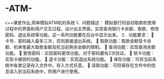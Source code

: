 # -ATM-
c++课堂作业,简单模拟ATM机的系统
1、问题描述：
模拟银行的自动取款机使用过程中的界面和用户交互过程。设计出主界面，实现查询银行卡余额、取款、修改密码、退出系统等功能。这一系列功能要在后台中显示出来。
2．功能要求：
	卡号、密码输入最多三次，否则直接退出系统。
	取款功能：取款金额受卡余额、机单笔最大取款金额及机当前剩余金额的限制。
	查询功能：实现查询余额功能。
	更改密码：实现密码更改功能，对于密码要有2次验证。
	锁卡功能：实现卡被锁的功能。
	退卡功能：实现退出系统功能。
	保存功能：可将当前系统中各类记录存入文件中，存入方式任意。
	读取功能：可将保存在文件中的信息读入到当前系统中，供用户进行使用。
